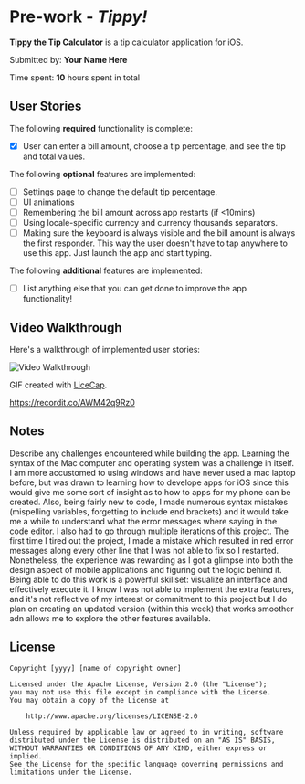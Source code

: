 # Pre-work - *Tippy!*

**Tippy the Tip Calculator** is a tip calculator application for iOS.

Submitted by: **Your Name Here**

Time spent: **10** hours spent in total

## User Stories

The following **required** functionality is complete:

* [X] User can enter a bill amount, choose a tip percentage, and see the tip and total values.

The following **optional** features are implemented:
* [ ] Settings page to change the default tip percentage.
* [ ] UI animations
* [ ] Remembering the bill amount across app restarts (if <10mins)
* [ ] Using locale-specific currency and currency thousands separators.
* [ ] Making sure the keyboard is always visible and the bill amount is always the first responder. This way the user doesn't have to tap anywhere to use this app. Just launch the app and start typing.

The following **additional** features are implemented:

- [ ] List anything else that you can get done to improve the app functionality!

## Video Walkthrough 

Here's a walkthrough of implemented user stories:

<img src='https://recordit.co/AWM42q9Rz0' title='Video Walkthrough' width='' alt='Video Walkthrough' />

GIF created with [LiceCap](http://www.cockos.com/licecap/).

https://recordit.co/AWM42q9Rz0

## Notes

Describe any challenges encountered while building the app.
Learning the syntax of the Mac computer and operating system was a challenge in itself. I am more accustomed to using windows and have never used a mac laptop before, but was drawn to learning how to develope apps for iOS since this would give me some sort of insight as to how to apps for my phone can be created. Also, being fairly new to code, I made numerous syntax mistakes (mispelling variables, forgetting to include end brackets) and it would take me a while to understand what the error messages where saying in the code editor. I also had to go through multiple iterations of this project. The first time I tired out the project, I made a mistake which resulted in red error messages along every other line that I was not able to fix so I restarted.  Nonetheless, the experience was rewarding as I got a glimpse into both the design aspect of mobile applications and figuring out the logic behind it. Being able to do this work is a powerful skillset: visualize an interface and effectively execute it. I know I was not able to implement the extra features, and it's not reflective of my interest or commitment to this project but I do plan on creating an updated version (within this week) that works smoother adn allows me to explore the other features available.  
## License

    Copyright [yyyy] [name of copyright owner]

    Licensed under the Apache License, Version 2.0 (the "License");
    you may not use this file except in compliance with the License.
    You may obtain a copy of the License at

        http://www.apache.org/licenses/LICENSE-2.0

    Unless required by applicable law or agreed to in writing, software
    distributed under the License is distributed on an "AS IS" BASIS,
    WITHOUT WARRANTIES OR CONDITIONS OF ANY KIND, either express or implied.
    See the License for the specific language governing permissions and
    limitations under the License.

